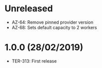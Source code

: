 # Unreleased

* AZ-64: Remove pinned provider version
* AZ-68: Sets default capacity to 2 workers

# 1.0.0 (28/02/2019)

* TER-313: First release
